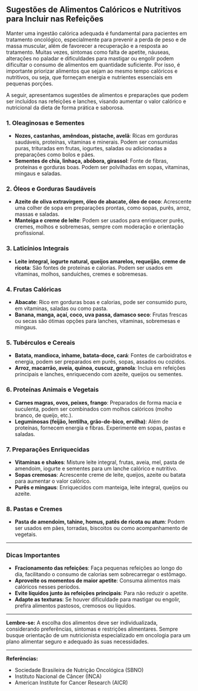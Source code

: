 ## Sugestões de Alimentos Calóricos e Nutritivos para Incluir nas Refeições

Manter uma ingestão calórica adequada é fundamental para pacientes em tratamento oncológico, especialmente para prevenir a perda de peso e de massa muscular, além de favorecer a recuperação e a resposta ao tratamento. Muitas vezes, sintomas como falta de apetite, náuseas, alterações no paladar e dificuldades para mastigar ou engolir podem dificultar o consumo de alimentos em quantidade suficiente. Por isso, é importante priorizar alimentos que sejam ao mesmo tempo calóricos e nutritivos, ou seja, que forneçam energia e nutrientes essenciais em pequenas porções.

A seguir, apresentamos sugestões de alimentos e preparações que podem ser incluídos nas refeições e lanches, visando aumentar o valor calórico e nutricional da dieta de forma prática e saborosa.

### 1. Oleaginosas e Sementes

- **Nozes, castanhas, amêndoas, pistache, avelã**: Ricas em gorduras saudáveis, proteínas, vitaminas e minerais. Podem ser consumidas puras, trituradas em frutas, iogurtes, saladas ou adicionadas a preparações como bolos e pães.
- **Sementes de chia, linhaça, abóbora, girassol**: Fonte de fibras, proteínas e gorduras boas. Podem ser polvilhadas em sopas, vitaminas, mingaus e saladas.

### 2. Óleos e Gorduras Saudáveis

- **Azeite de oliva extravirgem, óleo de abacate, óleo de coco**: Acrescente uma colher de sopa em preparações prontas, como sopas, purês, arroz, massas e saladas.
- **Manteiga e creme de leite**: Podem ser usados para enriquecer purês, cremes, molhos e sobremesas, sempre com moderação e orientação profissional.

### 3. Laticínios Integrais

- **Leite integral, iogurte natural, queijos amarelos, requeijão, creme de ricota**: São fontes de proteínas e calorias. Podem ser usados em vitaminas, molhos, sanduíches, cremes e sobremesas.

### 4. Frutas Calóricas

- **Abacate**: Rico em gorduras boas e calorias, pode ser consumido puro, em vitaminas, saladas ou como pasta.
- **Banana, manga, açaí, coco, uva passa, damasco seco**: Frutas frescas ou secas são ótimas opções para lanches, vitaminas, sobremesas e mingaus.

### 5. Tubérculos e Cereais

- **Batata, mandioca, inhame, batata-doce, cará**: Fontes de carboidratos e energia, podem ser preparados em purês, sopas, assados ou cozidos.
- **Arroz, macarrão, aveia, quinoa, cuscuz, granola**: Inclua em refeições principais e lanches, enriquecendo com azeite, queijos ou sementes.

### 6. Proteínas Animais e Vegetais

- **Carnes magras, ovos, peixes, frango**: Preparados de forma macia e suculenta, podem ser combinados com molhos calóricos (molho branco, de queijo, etc.).
- **Leguminosas (feijão, lentilha, grão-de-bico, ervilha)**: Além de proteínas, fornecem energia e fibras. Experimente em sopas, pastas e saladas.

### 7. Preparações Enriquecidas

- **Vitaminas e shakes**: Misture leite integral, frutas, aveia, mel, pasta de amendoim, iogurte e sementes para um lanche calórico e nutritivo.
- **Sopas cremosas**: Acrescente creme de leite, queijos, azeite ou batata para aumentar o valor calórico.
- **Purês e mingaus**: Enriquecidos com manteiga, leite integral, queijos ou azeite.

### 8. Pastas e Cremes

- **Pasta de amendoim, tahine, homus, patês de ricota ou atum**: Podem ser usados em pães, torradas, biscoitos ou como acompanhamento de vegetais.

---

### Dicas Importantes

- **Fracionamento das refeições**: Faça pequenas refeições ao longo do dia, facilitando o consumo de calorias sem sobrecarregar o estômago.
- **Aproveite os momentos de maior apetite**: Consuma alimentos mais calóricos nesses períodos.
- **Evite líquidos junto às refeições principais**: Para não reduzir o apetite.
- **Adapte as texturas**: Se houver dificuldade para mastigar ou engolir, prefira alimentos pastosos, cremosos ou líquidos.

---

**Lembre-se:** A escolha dos alimentos deve ser individualizada, considerando preferências, sintomas e restrições alimentares. Sempre busque orientação de um nutricionista especializado em oncologia para um plano alimentar seguro e adequado às suas necessidades.

---

**Referências:**

- Sociedade Brasileira de Nutrição Oncológica (SBNO)
- Instituto Nacional de Câncer (INCA)
- American Institute for Cancer Research (AICR)